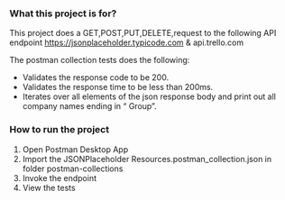 ### What this project is for?

This project does a GET,POST,PUT,DELETE,request to the following API endpoint
https://jsonplaceholder.typicode.com & api.trello.com

The postman collection tests does the following:

-   Validates the response code to be 200.
-   Validates the response time to be less than 200ms.
-   Iterates over all elements of the json response body and print out all company names ending in “ Group”.

### How to run the project

1. Open Postman Desktop App
2. Import the JSONPlaceholder Resources.postman_collection.json in folder postman-collections
3. Invoke the endpoint
4. View the tests
